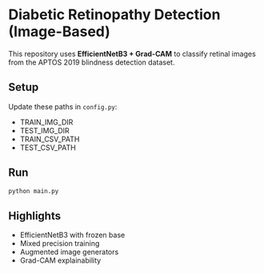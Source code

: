 
# Diabetic Retinopathy Detection (Image-Based)

This repository uses **EfficientNetB3 + Grad-CAM** to classify retinal images from the APTOS 2019 blindness detection dataset.

## Setup
Update these paths in `config.py`:
- TRAIN_IMG_DIR
- TEST_IMG_DIR
- TRAIN_CSV_PATH
- TEST_CSV_PATH

## Run

```bash
python main.py
```

## Highlights
- EfficientNetB3 with frozen base
- Mixed precision training
- Augmented image generators
- Grad-CAM explainability

